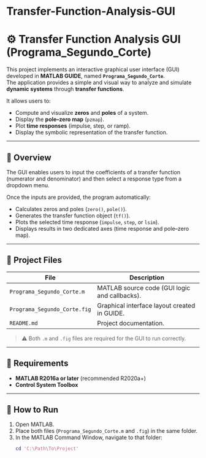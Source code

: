 # Transfer-Function-Analysis-GUI
# ⚙️ Transfer Function Analysis GUI (Programa_Segundo_Corte)

This project implements an interactive graphical user interface (GUI) developed in **MATLAB GUIDE**, named **`Programa_Segundo_Corte`**.  
The application provides a simple and visual way to analyze and simulate **dynamic systems** through **transfer functions**.

It allows users to:
- Compute and visualize **zeros** and **poles** of a system.
- Display the **pole–zero map** (`pzmap`).
- Plot **time responses** (impulse, step, or ramp).
- Display the symbolic representation of the transfer function.

---

## 🧠 Overview

The GUI enables users to input the coefficients of a transfer function (numerator and denominator) and then select a response type from a dropdown menu.

Once the inputs are provided, the program automatically:
- Calculates zeros and poles (`zero()`, `pole()`).
- Generates the transfer function object (`tf()`).
- Plots the selected time response (`impulse`, `step`, or `lsim`).
- Displays results in two dedicated axes (time response and pole–zero map).

---

## 📂 Project Files

| File | Description |
|------|--------------|
| `Programa_Segundo_Corte.m` | MATLAB source code (GUI logic and callbacks). |
| `Programa_Segundo_Corte.fig` | Graphical interface layout created in GUIDE. |
| `README.md` | Project documentation. |

> ⚠️ Both `.m` and `.fig` files are required for the GUI to run correctly.

---

## 🧰 Requirements

- **MATLAB R2016a or later** (recommended R2020a+)
- **Control System Toolbox**

---

## 🚀 How to Run

1. Open MATLAB.
2. Place both files (`Programa_Segundo_Corte.m` and `.fig`) in the same folder.
3. In the MATLAB Command Window, navigate to that folder:
   ```matlab
   cd 'C:\Path\To\Project'

